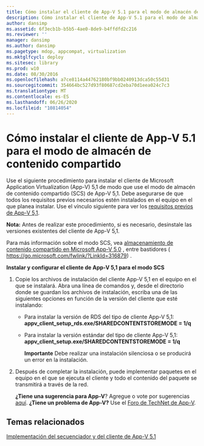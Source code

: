 ```yaml
---
title: Cómo instalar el cliente de App-V 5.1 para el modo de almacén de contenido compartido
description: Cómo instalar el cliente de App-V 5.1 para el modo de almacén de contenido compartido
author: dansimp
ms.assetid: 6f3ecb1b-b5b5-4ae0-8de9-b4ffdfd2c216
ms.reviewer: ''
manager: dansimp
ms.author: dansimp
ms.pagetype: mdop, appcompat, virtualization
ms.mktglfcycl: deploy
ms.sitesec: library
ms.prod: w10
ms.date: 08/30/2016
ms.openlocfilehash: a7ce8114a44762180bf9bb0240913dca50c55d31
ms.sourcegitcommit: 354664bc527d93f80687cd2eba70d1eea024c7c3
ms.translationtype: MT
ms.contentlocale: es-ES
ms.lasthandoff: 06/26/2020
ms.locfileid: "10814054"
---
```

# Cómo instalar el cliente de App-V 5.1 para el modo de almacén de contenido compartido


Use el siguiente procedimiento para instalar el cliente de Microsoft Application Virtualization (App-V) 5,1 de modo que use el modo de almacén de contenido compartido (SCS) de App-V 5,1. Debe asegurarse de que todos los requisitos previos necesarios estén instalados en el equipo en el que planea instalar. Use el vínculo siguiente para ver los [requisitos previos de App-V 5,1](app-v-51-prerequisites.md).

**Nota:**  Antes de realizar este procedimiento, si es necesario, desinstale las versiones existentes del cliente de App-V 5,1.

 

Para más información sobre el modo SCS, vea [almacenamiento de contenido compartido en Microsoft App-V 5,0](https://go.microsoft.com/fwlink/?LinkId=316879) , entre bastidores ( https://go.microsoft.com/fwlink/?LinkId=316879) .

**Instalar y configurar el cliente de App-V 5,1 para el modo SCS**

1.  Copie los archivos de instalación del cliente App-V 5,1 en el equipo en el que se instalará. Abra una línea de comandos y, desde el directorio donde se guardan los archivos de instalación, escriba una de las siguientes opciones en función de la versión del cliente que esté instalando:

    -   Para instalar la versión de RDS del tipo de cliente App-V 5,1: **appv\_client\_setup\_rds.exe/SHAREDCONTENTSTOREMODE = 1/q**

    -   Para instalar la versión estándar del tipo de cliente App-V 5,1: **appv\_client\_setup.exe/SHAREDCONTENTSTOREMODE = 1/q**

        **Importante**  Debe realizar una instalación silenciosa o se producirá un error en la instalación.

         

2.  Después de completar la instalación, puede implementar paquetes en el equipo en el que se ejecuta el cliente y todo el contenido del paquete se transmitirá a través de la red.

    **¿Tiene una sugerencia para App-V**? Agregue o vote por sugerencias [aquí](http://appv.uservoice.com/forums/280448-microsoft-application-virtualization). **¿Tiene un problema de App-V?** Use el [Foro de TechNet de App-V](https://social.technet.microsoft.com/Forums/home?forum=mdopappv).

## Temas relacionados


[Implementación del secuenciador y del cliente de App-V 5.1](deploying-the-app-v-51-sequencer-and-client.md)

 

 






